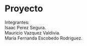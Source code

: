 # Proyecto
Integrantes:<br>
Isaac Perez Segura.<br>
Mauricio Vazquez Valdivia.<br>
Maria Fernanda Escobedo Rodriguez.

